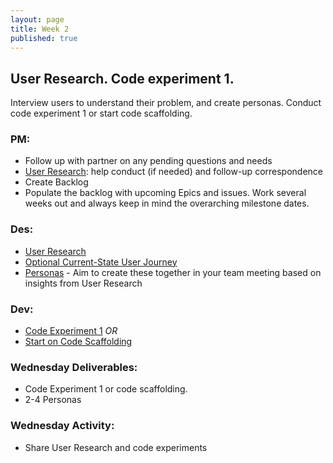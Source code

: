 ```yaml
---
layout: page
title: Week 2
published: true
---
```



## User Research. Code experiment 1.

Interview users to understand their problem, and create personas. Conduct code experiment 1 or start code scaffolding.


### PM:
*   Follow up with partner on any pending questions and needs
*   [User Research](user-research.md): help conduct (if needed) and follow-up correspondence
*   Create Backlog
  * Populate the backlog with upcoming Epics and issues. Work several weeks out and always keep in mind the overarching milestone dates.

### Des:
*   [User Research](user-research.md)
*   [Optional Current-State User Journey](current-state-user-journey.md)
*   [Personas](personas.md) - Aim to create these together in your team meeting based on insights from User Research

### Dev:
*   [Code Experiment 1](code-experiment-1.md)
*OR*
*   [Start on Code Scaffolding](../week04/code-scaffolding.md)


### Wednesday Deliverables:
  * Code Experiment 1 or code scaffolding.
  * 2-4 Personas

### Wednesday Activity:
  * Share User Research and code experiments
